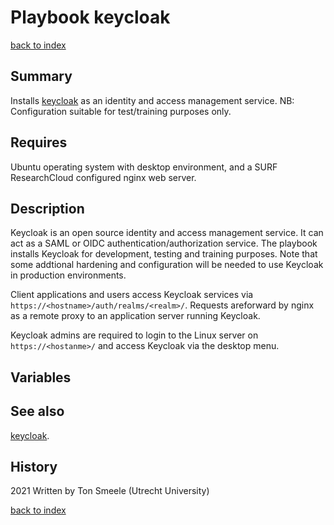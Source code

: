 # Playbook keycloak
[back to index](../index.md#Playbooks)

## Summary
Installs [keycloak](https://www.keycloak.org/) 
as an identity and access management service.
NB: Configuration suitable for test/training purposes only.

## Requires
Ubuntu operating system with desktop environment, and
a SURF ResearchCloud configured nginx web server.

## Description
Keycloak is an open source identity and access management service.
It can act as a SAML or OIDC authentication/authorization service.
The playbook installs Keycloak for development, testing and training purposes.
Note that some addtional hardening and configuration will be needed to use
Keycloak in production environments.

Client applications and users access Keycloak services via 
`https://<hostname>/auth/realms/<realm>/`.
Requests areforward by nginx as a remote proxy to an
application server running Keycloak.

Keycloak admins are required to login to the Linux server on `https://<hostanme>/`
and access Keycloak via the desktop menu. 

## Variables

## See also
[keycloak](../roles/keycloak.md).

## History
2021 Written by Ton Smeele (Utrecht University)

[back to index](../index.md#Playbooks)

